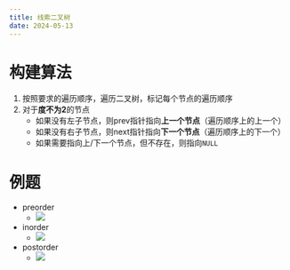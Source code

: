 ```yaml
---
title: 线索二叉树
date: 2024-05-13
---
```


# 构建算法
1. 按照要求的遍历顺序，遍历二叉树，标记每个节点的遍历顺序
2. 对于**度不为2**的节点
    - 如果没有左子节点，则prev指针指向**上一个节点**（遍历顺序上的上一个）
    - 如果没有右子节点，则next指针指向**下一个节点**（遍历顺序上的下一个）
    - 如果需要指向上/下一个节点，但不存在，则指向`NULL`
<!-- more -->

# 例题
- preorder
    - <img src="/img/tbt_pre.png">
- inorder
    - <img src="/img/tbt_in.png">
- postorder
    - <img src="/img/tbt_post.png">


